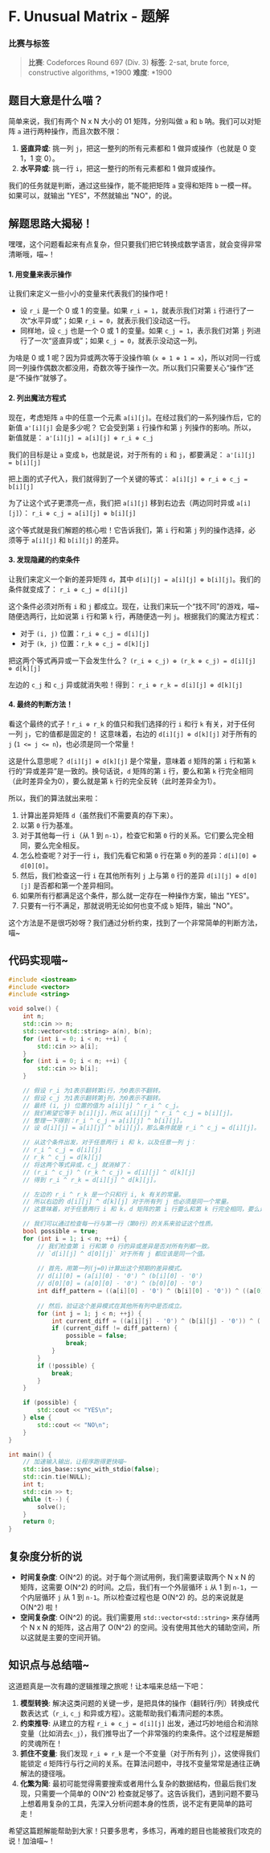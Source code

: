 # F. Unusual Matrix - 题解

### 比赛与标签
> **比赛**: Codeforces Round 697 (Div. 3)
> **标签**: 2-sat, brute force, constructive algorithms, *1900
> **难度**: *1900

## 题目大意是什么喵？
简单来说，我们有两个 N x N 大小的 01 矩阵，分别叫做 `a` 和 `b` 呐。我们可以对矩阵 `a` 进行两种操作，而且次数不限：
1.  **竖直异或**: 挑一列 `j`，把这一整列的所有元素都和 1 做异或操作（也就是 0 变 1，1 变 0）。
2.  **水平异或**: 挑一行 `i`，把这一整行的所有元素都和 1 做异或操作。

我们的任务就是判断，通过这些操作，能不能把矩阵 `a` 变得和矩阵 `b` 一模一样。如果可以，就输出 "YES"，不然就输出 "NO"，的说。

## 解题思路大揭秘！
嘿嘿，这个问题看起来有点复杂，但只要我们把它转换成数学语言，就会变得非常清晰哦，喵~！

#### 1. 用变量来表示操作
让我们来定义一些小小的变量来代表我们的操作吧！
- 设 `r_i` 是一个 0 或 1 的变量。如果 `r_i = 1`，就表示我们对第 `i` 行进行了一次“水平异或”；如果 `r_i = 0`，就表示我们没动这一行。
- 同样地，设 `c_j` 也是一个 0 或 1 的变量。如果 `c_j = 1`，表示我们对第 `j` 列进行了一次“竖直异或”；如果 `c_j = 0`，就表示没动这一列。

为啥是 0 或 1 呢？因为异或两次等于没操作嘛 (`x ⊕ 1 ⊕ 1 = x`)，所以对同一行或同一列操作偶数次都没用，奇数次等于操作一次。所以我们只需要关心“操作”还是“不操作”就够了。

#### 2. 列出魔法方程式
现在，考虑矩阵 `a` 中的任意一个元素 `a[i][j]`。在经过我们的一系列操作后，它的新值 `a'[i][j]` 会是多少呢？
它会受到第 `i` 行操作和第 `j` 列操作的影响。所以，新值就是：
`a'[i][j] = a[i][j] ⊕ r_i ⊕ c_j`

我们的目标是让 `a` 变成 `b`，也就是说，对于所有的 `i` 和 `j`，都要满足：
`a'[i][j] = b[i][j]`

把上面的式子代入，我们就得到了一个关键的等式：
`a[i][j] ⊕ r_i ⊕ c_j = b[i][j]`

为了让这个式子更漂亮一点，我们把 `a[i][j]` 移到右边去（两边同时异或 `a[i][j]`）：
`r_i ⊕ c_j = a[i][j] ⊕ b[i][j]`

这个等式就是我们解题的核心啦！它告诉我们，第 `i` 行和第 `j` 列的操作选择，必须等于 `a[i][j]` 和 `b[i][j]` 的差异。

#### 3. 发现隐藏的约束条件
让我们来定义一个新的差异矩阵 `d`，其中 `d[i][j] = a[i][j] ⊕ b[i][j]`。我们的条件就变成了：
`r_i ⊕ c_j = d[i][j]`

这个条件必须对所有 `i` 和 `j` 都成立。现在，让我们来玩一个“找不同”的游戏，喵~
随便选两行，比如说第 `i` 行和第 `k` 行，再随便选一列 `j`。根据我们的魔法方程式：
- 对于 `(i, j)` 位置：`r_i ⊕ c_j = d[i][j]`
- 对于 `(k, j)` 位置：`r_k ⊕ c_j = d[k][j]`

把这两个等式再异或一下会发生什么？
`(r_i ⊕ c_j) ⊕ (r_k ⊕ c_j) = d[i][j] ⊕ d[k][j]`

左边的 `c_j` 和 `c_j` 异或就消失啦！得到：
`r_i ⊕ r_k = d[i][j] ⊕ d[k][j]`

#### 4. 最终的判断方法！
看这个最终的式子！`r_i ⊕ r_k` 的值只和我们选择的行 `i` 和行 `k` 有关，对于任何一列 `j`，它的值都是固定的！
这意味着，右边的 `d[i][j] ⊕ d[k][j]` 对于所有的 `j` (`1 <= j <= n`)，也必须是同一个常量！

这是什么意思呢？
`d[i][j] ⊕ d[k][j]` 是个常量，意味着 `d` 矩阵的第 `i` 行和第 `k` 行的“异或差异”是一致的。换句话说，`d` 矩阵的第 `i` 行，要么和第 `k` 行完全相同（此时差异全为0），要么就是第 `k` 行的完全反转（此时差异全为1）。

所以，我们的算法就出来啦：
1.  计算出差异矩阵 `d`（虽然我们不需要真的存下来）。
2.  以第 `0` 行为基准。
3.  对于其他每一行 `i`（从 1 到 `n-1`），检查它和第 `0` 行的关系。它们要么完全相同，要么完全相反。
4.  怎么检查呢？对于一行 `i`，我们先看它和第 `0` 行在第 `0` 列的差异：`d[i][0] ⊕ d[0][0]`。
5.  然后，我们检查这一行 `i` 在其他所有列 `j` 上与第 `0` 行的差异 `d[i][j] ⊕ d[0][j]` 是否都和第一个差异相同。
6.  如果所有行都满足这个条件，那么就一定存在一种操作方案，输出 "YES"。
7.  只要有一行不满足，那就说明无论如何也变不成 `b` 矩阵，输出 "NO"。

这个方法是不是很巧妙呀？我们通过分析约束，找到了一个非常简单的判断方法，喵~

## 代码实现喵~
```cpp
#include <iostream>
#include <vector>
#include <string>

void solve() {
    int n;
    std::cin >> n;
    std::vector<std::string> a(n), b(n);
    for (int i = 0; i < n; ++i) {
        std::cin >> a[i];
    }
    for (int i = 0; i < n; ++i) {
        std::cin >> b[i];
    }

    // 假设 r_i 为1表示翻转第i行，为0表示不翻转。
    // 假设 c_j 为1表示翻转第j列，为0表示不翻转。
    // 最终 (i, j) 位置的值为 a[i][j] ^ r_i ^ c_j。
    // 我们希望它等于 b[i][j]，所以 a[i][j] ^ r_i ^ c_j = b[i][j]。
    // 整理一下得到：r_i ^ c_j = a[i][j] ^ b[i][j]。
    // 设 d[i][j] = a[i][j] ^ b[i][j]，那么条件就是 r_i ^ c_j = d[i][j]。

    // 从这个条件出发，对于任意两行 i 和 k，以及任意一列 j：
    // r_i ^ c_j = d[i][j]
    // r_k ^ c_j = d[k][j]
    // 将这两个等式异或，c_j 就消掉了：
    // (r_i ^ c_j) ^ (r_k ^ c_j) = d[i][j] ^ d[k][j]
    // 得到 r_i ^ r_k = d[i][j] ^ d[k][j]。

    // 左边的 r_i ^ r_k 是一个只和行 i, k 有关的常量。
    // 所以右边的 d[i][j] ^ d[k][j] 对于所有列 j 也必须是同一个常量。
    // 这意味着，对于任意两行 i 和 k，d 矩阵的第 i 行要么和第 k 行完全相同，要么是它的按位取反。

    // 我们可以通过检查每一行与第一行（第0行）的关系来验证这个性质。
    bool possible = true;
    for (int i = 1; i < n; ++i) {
        // 我们检查第 i 行和第 0 行的异或差异是否对所有列都一致。
        // `d[i][j] ^ d[0][j]` 对于所有 j 都应该是同一个值。
        
        // 首先，用第一列(j=0)计算出这个预期的差异模式。
        // d[i][0] = (a[i][0] - '0') ^ (b[i][0] - '0')
        // d[0][0] = (a[0][0] - '0') ^ (b[0][0] - '0')
        int diff_pattern = ((a[i][0] - '0') ^ (b[i][0] - '0')) ^ ((a[0][0] - '0') ^ (b[0][0] - '0'));
        
        // 然后，验证这个差异模式在其他所有列中是否成立。
        for (int j = 1; j < n; ++j) {
            int current_diff = ((a[i][j] - '0') ^ (b[i][j] - '0')) ^ ((a[0][j] - '0') ^ (b[0][j] - '0'));
            if (current_diff != diff_pattern) {
                possible = false;
                break;
            }
        }
        if (!possible) {
            break;
        }
    }

    if (possible) {
        std::cout << "YES\n";
    } else {
        std::cout << "NO\n";
    }
}

int main() {
    // 加速输入输出，让程序跑得更快喵~
    std::ios_base::sync_with_stdio(false);
    std::cin.tie(NULL);
    int t;
    std::cin >> t;
    while (t--) {
        solve();
    }
    return 0;
}
```

## 复杂度分析的说
- **时间复杂度**: O(N^2) 的说。对于每个测试用例，我们需要读取两个 N x N 的矩阵，这需要 O(N^2) 的时间。之后，我们有一个外层循环 `i` 从 1 到 `n-1`，一个内层循环 `j` 从 1 到 `n-1`。所以检查过程也是 O(N^2) 的。总的来说就是 O(N^2) 啦！
- **空间复杂度**: O(N^2) 的说。我们需要用 `std::vector<std::string>` 来存储两个 N x N 的矩阵，这占用了 O(N^2) 的空间。没有使用其他大的辅助空间，所以这就是主要的空间开销。

## 知识点与总结喵~
这道题真是一次有趣的逻辑推理之旅呢！让本喵来总结一下吧：

1.  **模型转换**: 解决这类问题的关键一步，是把具体的操作（翻转行/列）转换成代数表达式（`r_i`, `c_j` 和异或方程）。这能帮助我们看清问题的本质。
2.  **约束推导**: 从建立的方程 `r_i ⊕ c_j = d[i][j]` 出发，通过巧妙地组合和消除变量（比如消去`c_j`），我们推导出了一个非常强的约束条件。这个过程是解题的灵魂所在！
3.  **抓住不变量**: 我们发现 `r_i ⊕ r_k` 是一个不变量（对于所有列 `j`），这使得我们能锁定 `d` 矩阵行与行之间的关系。在算法问题中，寻找不变量常常是通往正确解法的捷径哦。
4.  **化繁为简**: 最初可能觉得需要搜索或者用什么复杂的数据结构，但最后我们发现，只需要一个简单的 O(N^2) 检查就足够了。这告诉我们，遇到问题不要马上想着用复杂的工具，先深入分析问题本身的性质，说不定有更简单的路可走！

希望这篇题解能帮助到大家！只要多思考，多练习，再难的题目也能被我们攻克的说！加油喵~！